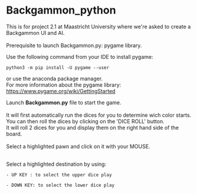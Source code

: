 # Backgammon_python
This is for project 2.1 at Maastricht University where we're asked to create a Backgammon UI and AI. <br><br>
Prerequisite to launch Backgammon.py: pygame library.

Use the following command from your IDE to install pygame: <br>
		
	python3 -m pip install -U pygame --user
	
or use the anaconda package manager. <br> 
For more information about the pygame library: https://www.pygame.org/wiki/GettingStarted <br>
		
Launch **Backgammon.py** file to start the game. <br><br>
It will first automatically run the dices for you to determine wich color starts. <br>
You can then roll the dices by clicking on the 'DICE ROLL' button. <br>
It will roll 2 dices for you and display them on the right hand side of the board.<br><br>
Select a highlighted pawn and click on it with your MOUSE.<br><br>

Select a highlighted destination by using:

	- UP KEY : to select the upper dice play
	
	- DOWN KEY: to select the lower dice play

		
